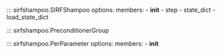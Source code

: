 ::: sirfshampoo.SIRFShampoo
    options:
        members:
            - __init__
            - step
            - state_dict
            - load_state_dict

::: sirfshampoo.PreconditionerGroup

::: sirfshampoo.PerParameter
    options:
        members:
            - __init__
